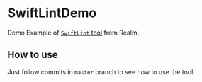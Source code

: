 # SwiftLintDemo
Demo Example of [`SwiftLint` tool](https://github.com/realm/SwiftLint) from Realm.

## How to use
Just follow commits in `master` branch to see how to use the tool.
